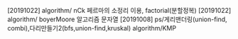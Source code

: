 [20191022] algorithm/ nCk 페르마의 소정리 이용, factorial(분할정복)
[20191022] algorithm/ boyerMoore 알고리즘 문자열
[20191008] ps/게리맨더링(union-find, combi),다리만들기2(bfs,union-find,kruskal)
			algorithm/KMP